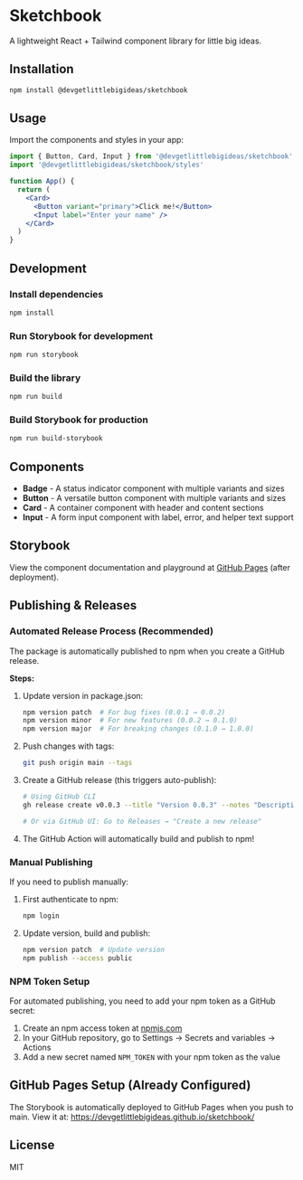 # Sketchbook

A lightweight React + Tailwind component library for little big ideas.

## Installation

```bash
npm install @devgetlittlebigideas/sketchbook
```

## Usage

Import the components and styles in your app:

```jsx
import { Button, Card, Input } from '@devgetlittlebigideas/sketchbook'
import '@devgetlittlebigideas/sketchbook/styles'

function App() {
  return (
    <Card>
      <Button variant="primary">Click me!</Button>
      <Input label="Enter your name" />
    </Card>
  )
}
```

## Development

### Install dependencies
```bash
npm install
```

### Run Storybook for development
```bash
npm run storybook
```

### Build the library
```bash
npm run build
```

### Build Storybook for production
```bash
npm run build-storybook
```

## Components

- **Badge** - A status indicator component with multiple variants and sizes
- **Button** - A versatile button component with multiple variants and sizes
- **Card** - A container component with header and content sections
- **Input** - A form input component with label, error, and helper text support

## Storybook

View the component documentation and playground at [GitHub Pages](https://devgetlittlebigideas.github.io/sketchbook/) (after deployment).

## Publishing & Releases

### Automated Release Process (Recommended)

The package is automatically published to npm when you create a GitHub release.

**Steps:**
1. Update version in package.json:
   ```bash
   npm version patch  # For bug fixes (0.0.1 → 0.0.2)
   npm version minor  # For new features (0.0.2 → 0.1.0)
   npm version major  # For breaking changes (0.1.0 → 1.0.0)
   ```

2. Push changes with tags:
   ```bash
   git push origin main --tags
   ```

3. Create a GitHub release (this triggers auto-publish):
   ```bash
   # Using GitHub CLI
   gh release create v0.0.3 --title "Version 0.0.3" --notes "Description of changes"

   # Or via GitHub UI: Go to Releases → "Create a new release"
   ```

4. The GitHub Action will automatically build and publish to npm!

### Manual Publishing

If you need to publish manually:

1. First authenticate to npm:
   ```bash
   npm login
   ```

2. Update version, build and publish:
   ```bash
   npm version patch  # Update version
   npm publish --access public
   ```

### NPM Token Setup

For automated publishing, you need to add your npm token as a GitHub secret:

1. Create an npm access token at [npmjs.com](https://www.npmjs.com/settings/tokens)
2. In your GitHub repository, go to Settings → Secrets and variables → Actions
3. Add a new secret named `NPM_TOKEN` with your npm token as the value

## GitHub Pages Setup (Already Configured)

The Storybook is automatically deployed to GitHub Pages when you push to main.
View it at: https://devgetlittlebigideas.github.io/sketchbook/

## License

MIT
